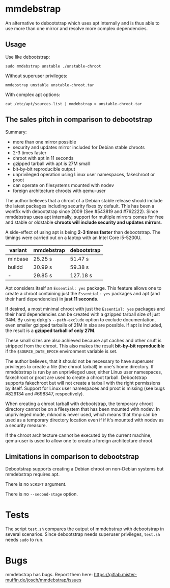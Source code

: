 mmdebstrap
==========

An alternative to debootstrap which uses apt internally and is thus able to use
more than one mirror and resolve more complex dependencies.

Usage
-----

Use like debootstrap:

    sudo mmdebstrap unstable ./unstable-chroot

Without superuser privileges:

    mmdebstrap unstable unstable-chroot.tar

With complex apt options:

    cat /etc/apt/sources.list | mmdebstrap > unstable-chroot.tar

The sales pitch in comparison to debootstrap
--------------------------------------------

Summary:

 - more than one mirror possible
 - security and updates mirror included for Debian stable chroots
 - 2-3 times faster
 - chroot with apt in 11 seconds
 - gzipped tarball with apt is 27M small
 - bit-by-bit reproducible output
 - unprivileged operation using Linux user namespaces, fakechroot or proot
 - can operate on filesystems mounted with nodev
 - foreign architecture chroots with qemu-user

The author believes that a chroot of a Debian stable release should include the
latest packages including security fixes by default. This has been a wontfix
with debootstrap since 2009 (See #543819 and #762222). Since mmdebstrap uses
apt internally, support for multiple mirrors comes for free and stable or
oldstable **chroots will include security and updates mirrors**.

A side-effect of using apt is being **2-3 times faster** than debootstrap. The
timings were carried out on a laptop with an Intel Core i5-5200U.

| variant | mmdebstrap | debootstrap  |
| ------- | ---------- | ------------ |
| minbase | 25.25 s    | 51.47 s      |
| buildd  | 30.99 s    | 59.38 s      |
| -       | 29.85 s    | 127.18 s     |

Apt considers itself an `Essential: yes` package. This feature allows one to
create a chroot containing just the `Essential: yes` packages and apt (and
their hard dependencies) in **just 11 seconds**.

If desired, a most minimal chroot with just the `Essential: yes` packages and
their hard dependencies can be created with a gzipped tarball size of just 34M.
By using dpkg's `--path-exclude` option to exclude documentation, even smaller
gzipped tarballs of 21M in size are possible. If apt is included, the result is
a **gzipped tarball of only 27M**.

These small sizes are also achieved because apt caches and other cruft is
stripped from the chroot. This also makes the result **bit-by-bit
reproducible** if the `$SOURCE_DATE_EPOCH` environment variable is set.

The author believes, that it should not be necessary to have superuser
privileges to create a file (the chroot tarball) in one's home directory. If
mmdebstrap is run by an unprivileged user, either Linux user namespaces,
fakechroot or proot are used to create a chroot tarball. Debootstrap supports
fakechroot but will not create a tarball with the right permissions by itself.
Support for Linux user namespaces and proot is missing (see bugs #829134 and
#698347, respectively).

When creating a chroot tarball with debootstrap, the temporary chroot directory
cannot be on a filesystem that has been mounted with nodev. In unprivileged
mode, mknod is never used, which means that /tmp can be used as a temporary
directory location even if if it's mounted with nodev as a security measure.

If the chroot architecture cannot be executed by the current machine, qemu-user
is used to allow one to create a foreign architecture chroot.

Limitations in comparison to debootstrap
----------------------------------------

Debootstrap supports creating a Debian chroot on non-Debian systems but
mmdebstrap requires apt.

There is no `SCRIPT` argument.

There is no `--second-stage` option.

Tests
=====

The script `test.sh` compares the output of mmdebstrap with debootstrap in
several scenarios. Since debootstrap needs superuser privileges, `test.sh`
needs `sudo` to run.

Bugs
====

mmdebstrap has bugs. Report them here:
https://gitlab.mister-muffin.de/josch/mmdebstrap/issues
